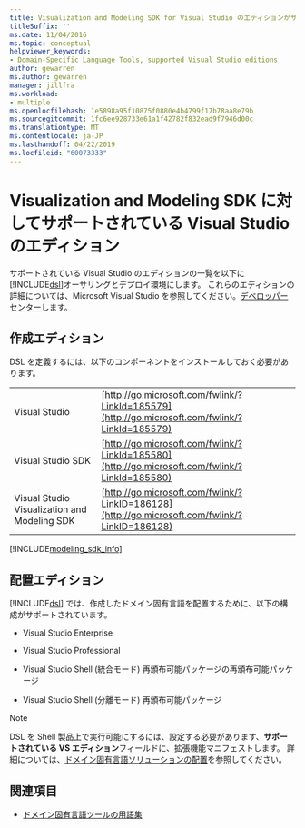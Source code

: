 ```yaml
---
title: Visualization and Modeling SDK for Visual Studio のエディションがサポートされています
titleSuffix: ''
ms.date: 11/04/2016
ms.topic: conceptual
helpviewer_keywords:
- Domain-Specific Language Tools, supported Visual Studio editions
author: gewarren
ms.author: gewarren
manager: jillfra
ms.workload:
- multiple
ms.openlocfilehash: 1e5898a95f10875f0880e4b4799f17b78aa8e79b
ms.sourcegitcommit: 1fc6ee928733e61a1f42782f832ead9f7946d00c
ms.translationtype: MT
ms.contentlocale: ja-JP
ms.lasthandoff: 04/22/2019
ms.locfileid: "60073333"
---
```

# <a name="supported-visual-studio-editions-for-visualization--modeling-sdk"></a>Visualization and Modeling SDK に対してサポートされている Visual Studio のエディション

サポートされている Visual Studio のエディションの一覧を以下に[!INCLUDE[dsl](../modeling/includes/dsl_md.md)]オーサリングとデプロイ環境にします。 これらのエディションの詳細については、Microsoft Visual Studio を参照してください。[デベロッパー センター](http://go.microsoft.com/fwlink/?LinkId=75628)します。

## <a name="authoring-edition"></a>作成エディション

DSL を定義するには、以下のコンポーネントをインストールしておく必要があります。

|||
|-|-|
|Visual Studio|[http://go.microsoft.com/fwlink/?LinkId=185579](http://go.microsoft.com/fwlink/?LinkId=185579)|
|Visual Studio SDK|[http://go.microsoft.com/fwlink/?LinkId=185580](http://go.microsoft.com/fwlink/?LinkId=185580)|
|Visual Studio Visualization and Modeling SDK|[http://go.microsoft.com/fwlink/?LinkID=186128](http://go.microsoft.com/fwlink/?LinkID=186128)|

[!INCLUDE[modeling_sdk_info](includes/modeling_sdk_info.md)]

## <a name="deployment-editions"></a>配置エディション

[!INCLUDE[dsl](../modeling/includes/dsl_md.md)] では、作成したドメイン固有言語を配置するために、以下の構成がサポートされています。

- Visual Studio Enterprise

- Visual Studio Professional

- Visual Studio Shell (統合モード) 再頒布可能パッケージの再頒布可能パッケージ

- Visual Studio Shell (分離モード) 再頒布可能パッケージ

> [!NOTE]
> DSL を Shell 製品上で実行可能にするには、設定する必要があります、**サポートされている VS エディション**フィールドに、拡張機能マニフェストします。 詳細については、[ドメイン固有言語ソリューションの配置](../modeling/deploying-domain-specific-language-solutions.md)を参照してください。

## <a name="see-also"></a>関連項目

- [ドメイン固有言語ツールの用語集](https://msdn.microsoft.com/ca5e84cb-a315-465c-be24-76aa3df276aa)